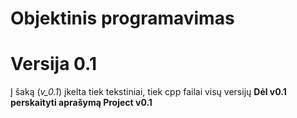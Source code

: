 # Objektinis programavimas
# Versija 0.1
Į šaką (*v_0.1*) įkelta tiek tekstiniai, tiek cpp failai visų versijų
**Dėl v0.1 perskaityti aprašymą Project v0.1**
